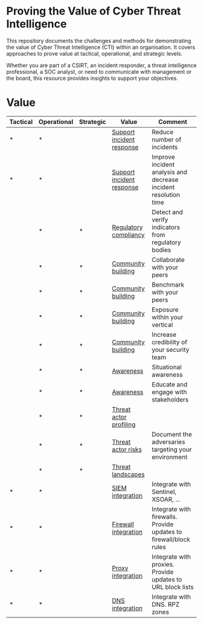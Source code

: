 # Proving the Value of Cyber Threat Intelligence

This repository documents the challenges and methods for demonstrating the value of Cyber Threat Intelligence (CTI) within an organisation. It covers approaches to prove value at tactical, operational, and strategic levels.

Whether you are part of a CSIRT, an incident responder, a threat intelligence professional, a SOC analyst, or need to communicate with management or the board, this resource provides insights to support your objectives.

# Value

|Tactical|Operational|Strategic|Value|Comment
|----|---|---|---|---|
|*|*| | [Support incident response](value_support_incident_response) | Reduce number of incidents 
|*|*| | [Support incident response](value_support_incident_response) | Improve incident analysis and decrease incident resolution time
| |*|*| [Regulatory compliancy](value_regulatory_compliancy) | Detect and verify indicators from regulatory bodies
| |*|*| [Community building](value_community_build) | Collaborate with your peers
| |*|*| [Community building](value_community_build) | Benchmark with your peers
| |*|*| [Community building](value_community_build) | Exposure within your vertical
| |*|*| [Community building](value_community_build) | Increase credibility of your security team
| |*|*| [Awareness](value_awareness) | Situational awareness
| |*|*| [Awareness](value_awareness) | Educate and engage with stakeholders
| |*|*| [Threat actor profiling](value_threatactor_profiling)| 
| |*|*| [Threat actor risks](value_threatactor_profiling)| Document the adversaries targeting your environment
| |*|*| [Threat landscapes](value_threatlandscape)|
|*|*| | [SIEM integration](value_siem)| Integrate with Sentinel, XSOAR, ...
|*|*| | [Firewall integration](value_firewall)| Integrate with firewalls. Provide updates to firewall/block rules
|*|*| | [Proxy integration](value_proxy) |Integrate with proxies. Provide updates to URL block lists
|*|*| | [DNS integration](value_dns)| Integrate with DNS. RPZ zones